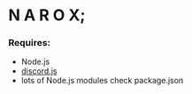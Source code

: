 # N A R O X;
### Requires:
- Node.js
- [discord.js](https://www.npmjs.com/package/discord.js)
- lots of Node.js modules check package.json
